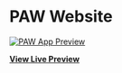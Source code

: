 # PAW Website

[![PAW App Preview](https://astongemmy.github.io/Images/Assets/PAW%Preview.jpg)](https://astongemmy.github.io/)

**[View Live Preview](https://astongemmy.github.io/index.html)**
